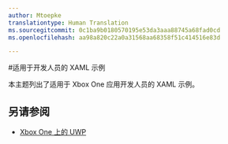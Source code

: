 ```yaml
---
author: Mtoepke
translationtype: Human Translation
ms.sourcegitcommit: 0c1ba9b0180570195e53da3aaa88745a68fad0cd
ms.openlocfilehash: aa98a820c22a0a31568aa68358f51c414516e83d

---
```

#适用于开发人员的 XAML 示例

本主题列出了适用于 Xbox One 应用开发人员的 XAML 示例。

## 另请参阅
- [Xbox One 上的 UWP](index.md)




<!--HONumber=Aug16_HO3-->


